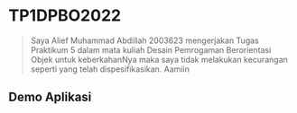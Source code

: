 # TP1DPBO2022

>Saya Alief Muhammad Abdillah 2003623 mengerjakan Tugas Praktikum 5 dalam mata kuliah Desain Pemrogaman Berorientasi Objek untuk keberkahanNya maka saya tidak melakukan kecurangan seperti yang telah dispesifikasikan. Aamiin

## Demo Aplikasi
